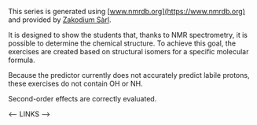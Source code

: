 This series is generated using [www.nmrdb.org](https://www.nmrdb.org) and provided by [Zakodium Sàrl](https://www.zakodium.com).

It is designed to show the students that, thanks to NMR spectrometry, it is possible to determine the chemical structure.
To achieve this goal, the exercises are created based on structural isomers for a specific molecular formula.

Because the predictor currently does not accurately predict labile protons, these exercises do not contain OH or NH.

Second-order effects are correctly evaluated.

<-- LINKS -->
